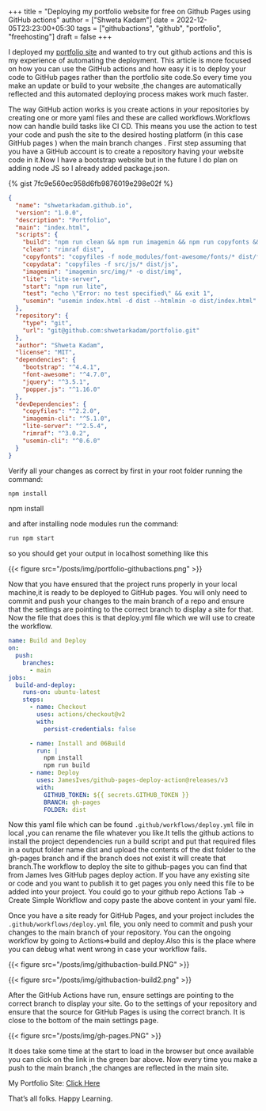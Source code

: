 +++
title = "Deploying my portfolio website for free on Github Pages using GitHub actions"
author = ["Shweta Kadam"]
date = 2022-12-05T23:23:00+05:30
tags = ["githubactions", "github", "portfolio", "freehosting"]
draft = false
+++

I deployed my [portfolio site](https://shwetarkadam.github.io/portfolio/) and wanted to try out github actions and this is my experience of automating the deployment.
This article is more focused on how you can use the GitHub actions and how easy it is to deploy your code to GitHub pages rather than the portfolio site code.So every time you make an update or build to your website ,the changes are automatically reflected and this automated deploying process makes work much faster.

The way GitHub action works is you create actions in your repositories by creating one or more yaml files and these are called workflows.Workflows now can handle build tasks like CI CD. This means you use the action to test your code and push the site to the desired hosting platform (in this case GitHub pages ) when the main branch changes .
First step assuming that you have a GitHub account is to create a repository having your website code in it.Now I have a bootstrap website but in the future I do plan on adding node JS so I already added package.json.

{% gist 7fc9e560ec958d6fb9876019e298e02f %}

```json
{
  "name": "shwetarkadam.github.io",
  "version": "1.0.0",
  "description": "Portfolio",
  "main": "index.html",
  "scripts": {
    "build": "npm run clean && npm run imagemin && npm run copyfonts && npm run copydata && npm run usemin",
    "clean": "rimraf dist",
    "copyfonts": "copyfiles -f node_modules/font-awesome/fonts/* dist/fonts",
    "copydata": "copyfiles -f src/js/* dist/js",
    "imagemin": "imagemin src/img/* -o dist/img",
    "lite": "lite-server",
    "start": "npm run lite",
    "test": "echo \"Error: no test specified\" && exit 1",
    "usemin": "usemin index.html -d dist --htmlmin -o dist/index.html"
  },
  "repository": {
    "type": "git",
    "url": "git@github.com:shwetarkadam/portfolio.git"
  },
  "author": "Shweta Kadam",
  "license": "MIT",
  "dependencies": {
    "bootstrap": "^4.4.1",
    "font-awesome": "^4.7.0",
    "jquery": "^3.5.1",
    "popper.js": "^1.16.0"
  },
  "devDependencies": {
    "copyfiles": "^2.2.0",
    "imagemin-cli": "^5.1.0",
    "lite-server": "^2.5.4",
    "rimraf": "^3.0.2",
    "usemin-cli": "^0.6.0"
  }
}
```

Verify all your changes as correct by first in your root folder running the command:

```bash
npm install
```

npm install

and after installing node modules run the command:

```bash
run npm start
```

so you should get your output in localhost something like this

{{< figure src="/posts/img/portfolio-githubactions.png" >}}

Now that you have ensured that the project runs properly in your local machine,it is ready to be deployed to GitHub pages. You will only need to commit and push your changes to the main branch of a repo and ensure that the settings are pointing to the correct branch to display a site for that.
Now the file that does this is that deploy.yml file which we will use to create the workflow.

```yaml
name: Build and Deploy
on:
  push:
    branches:
      - main
jobs:
  build-and-deploy:
    runs-on: ubuntu-latest
    steps:
      - name: Checkout
        uses: actions/checkout@v2
        with:
          persist-credentials: false

      - name: Install and 06Build
        run: |
          npm install
          npm run build
      - name: Deploy
        uses: JamesIves/github-pages-deploy-action@releases/v3
        with:
          GITHUB_TOKEN: ${{ secrets.GITHUB_TOKEN }}
          BRANCH: gh-pages
          FOLDER: dist
```

Now this yaml file which can be found `.github/workflows/deploy.yml` file in local ,you can rename the file whatever you like.It tells the github actions to install the project dependencies run a build script and put that required files in a output folder name dist and upload the contents of the dist folder to the gh-pages branch and if the branch does not exist it will create that branch.The workflow to deploy the site to github-pages you can find that from James Ives GitHub pages deploy action.
If you have any existing site or code and you want to publish it to get pages you only need this file to be added into your project.
You could go to your github repo Actions Tab -&gt; Create Simple Workflow and copy paste the above content in your yaml file.

Once you have a site ready for GitHub Pages, and your project includes the `.github/workflows/deploy.yml` file, you only need to commit and push your changes to the main branch of your repository. You can the ongoing workflow by going to Actions=&gt;build and deploy.Also this is the place where you can debug what went wrong in case your workflow fails.

{{< figure src="/posts/img/githubaction-build.PNG" >}}

{{< figure src="/posts/img/githubaction-build2.png" >}}

After the GitHub Actions have run, ensure settings are pointing to the correct branch to display your site.
Go to the settings of your repository and ensure that the source for GitHub Pages is using the correct branch. It is close to the bottom of the main settings page.

{{< figure src="/posts/img/gh-pages.PNG" >}}

It does take some time at the start to load in the browser but once available you can click on the link in the green bar above.
Now every time you make a push to the main branch ,the changes are reflected in the main site.

My Portfolio Site: [Click Here](https://shwetarkadam.github.io/portfolio/)

That’s all folks.
Happy Learning.
